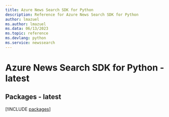 ```yaml
---
title: Azure News Search SDK for Python
description: Reference for Azure News Search SDK for Python
author: lmazuel
ms.author: lmazuel
ms.data: 06/13/2023
ms.topic: reference
ms.devlang: python
ms.service: newssearch
---
```

# Azure News Search SDK for Python - latest
## Packages - latest
[!INCLUDE [packages](news-search-index.md)]